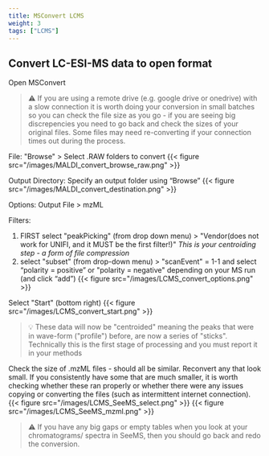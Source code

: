 ```yaml
---
title: MSConvert LCMS
weight: 3
tags: ["LCMS"]
---
```


## Convert LC-ESI-MS data to open format

Open MSConvert

> :warning: If you are using a remote drive (e.g. google drive or onedrive) with a slow connection it is worth doing your conversion in small batches so you can check the file size as you go - if you are seeing big discrepencies you need to go back and check the sizes of your original files. Some files may need re-converting if your connection times out during the process.

File: "Browse" > Select .RAW folders to convert
{{< figure src="/images/MALDI_convert_browse_raw.png" >}}

Output Directory: Specify an output folder using “Browse”
{{< figure src="/images/MALDI_convert_destination.png" >}}

Options: Output File > mzML

Filters: 
1. FIRST select "peakPicking" (from drop down menu) > "Vendor(does not work for UNIFI, and it MUST be the first filter!)" *This is your centroiding step - a form of file compression*
2. select "subset" (from drop-down menu) > "scanEvent" = 1-1 and select “polarity = positive” or "polarity = negative" depending on your MS run (and click “add”)
{{< figure src="/images/LCMS_convert_options.png" >}}

Select "Start" (bottom right)
{{< figure src="/images/LCMS_convert_start.png" >}}

> :bulb: These data will now be "centroided" meaning the peaks that were in wave-form ("profile") before, are now a series of "sticks". Technically this is the first stage of processing and you must report it in your methods

Check the size of .mzML files - should all be similar. Reconvert any that look small. If you consistently have some that are much smaller, it is worth checking whether these ran properly or whether there were any issues copying or converting the files (such as intermittent internet connection).
{{< figure src="/images/LCMS_SeeMS_select.png" >}}
{{< figure src="/images/LCMS_SeeMS_mzml.png" >}}

> :warning: If you have any big gaps or empty tables when you look at your chromatograms/ spectra in SeeMS, then you should go back and redo the conversion.
